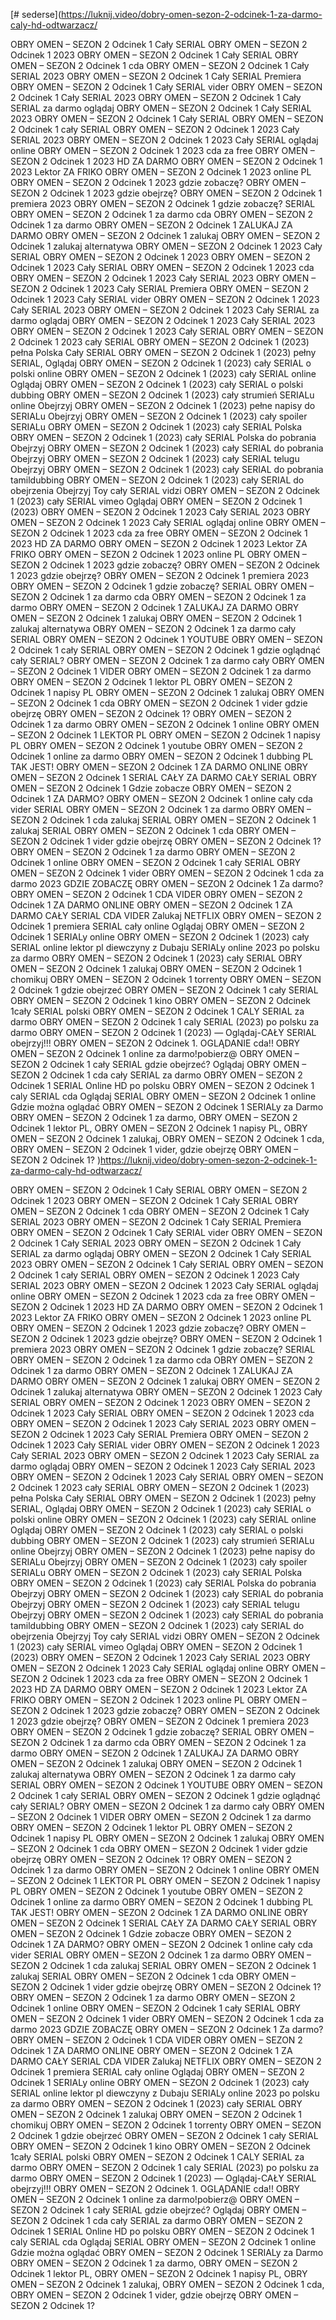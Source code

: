 [# sederse](https://luknij.video/dobry-omen-sezon-2-odcinek-1-za-darmo-caly-hd-odtwarzacz/








OBRY OMEN – SEZON 2 Odcinek 1 Cały SERIAL
OBRY OMEN – SEZON 2 Odcinek 1 2023
OBRY OMEN – SEZON 2 Odcinek 1 Cały SERIAL
OBRY OMEN – SEZON 2 Odcinek 1 cda
OBRY OMEN – SEZON 2 Odcinek 1 Cały SERIAL 2023
OBRY OMEN – SEZON 2 Odcinek 1 Cały SERIAL Premiera
OBRY OMEN – SEZON 2 Odcinek 1 Cały SERIAL vider
OBRY OMEN – SEZON 2 Odcinek 1 Cały SERIAL 2023
OBRY OMEN – SEZON 2 Odcinek 1 Cały SERIAL za darmo oglądaj
OBRY OMEN – SEZON 2 Odcinek 1 Cały SERIAL 2023
OBRY OMEN – SEZON 2 Odcinek 1 Cały SERIAL
OBRY OMEN – SEZON 2 Odcinek 1 cały SERIAL
OBRY OMEN – SEZON 2 Odcinek 1 2023 Cały SERIAL 2023
OBRY OMEN – SEZON 2 Odcinek 1 2023 Cały SERIAL oglądaj online
OBRY OMEN – SEZON 2 Odcinek 1 2023 cda za free
OBRY OMEN – SEZON 2 Odcinek 1 2023 HD ZA DARMO
OBRY OMEN – SEZON 2 Odcinek 1 2023 Lektor ZA FRIKO
OBRY OMEN – SEZON 2 Odcinek 1 2023 online PL
OBRY OMEN – SEZON 2 Odcinek 1 2023 gdzie zobaczę?
OBRY OMEN – SEZON 2 Odcinek 1 2023 gdzie obejrzę?
OBRY OMEN – SEZON 2 Odcinek 1 premiera 2023
OBRY OMEN – SEZON 2 Odcinek 1 gdzie zobaczę?
SERIAL OBRY OMEN – SEZON 2 Odcinek 1 za darmo cda
OBRY OMEN – SEZON 2 Odcinek 1 za darmo
OBRY OMEN – SEZON 2 Odcinek 1 ZALUKAJ ZA DARMO
OBRY OMEN – SEZON 2 Odcinek 1 zalukaj
OBRY OMEN – SEZON 2 Odcinek 1 zalukaj alternatywa
OBRY OMEN – SEZON 2 Odcinek 1 2023 Cały SERIAL
OBRY OMEN – SEZON 2 Odcinek 1 2023
OBRY OMEN – SEZON 2 Odcinek 1 2023 Cały SERIAL
OBRY OMEN – SEZON 2 Odcinek 1 2023 cda
OBRY OMEN – SEZON 2 Odcinek 1 2023 Cały SERIAL 2023
OBRY OMEN – SEZON 2 Odcinek 1 2023 Cały SERIAL Premiera
OBRY OMEN – SEZON 2 Odcinek 1 2023 Cały SERIAL vider
OBRY OMEN – SEZON 2 Odcinek 1 2023 Cały SERIAL 2023
OBRY OMEN – SEZON 2 Odcinek 1 2023 Cały SERIAL za darmo oglądaj
OBRY OMEN – SEZON 2 Odcinek 1 2023 Cały SERIAL 2023
OBRY OMEN – SEZON 2 Odcinek 1 2023 Cały SERIAL
OBRY OMEN – SEZON 2 Odcinek 1 2023 cały SERIAL
OBRY OMEN – SEZON 2 Odcinek 1 (2023) pełna Polska Cały SERIAL
OBRY OMEN – SEZON 2 Odcinek 1 (2023) pełny SERIAL,
Oglądaj OBRY OMEN – SEZON 2 Odcinek 1 (2023) cały SERIAL o polski online
OBRY OMEN – SEZON 2 Odcinek 1 (2023) cały SERIAL online
Oglądaj OBRY OMEN – SEZON 2 Odcinek 1 (2023) cały SERIAL o polski dubbing
OBRY OMEN – SEZON 2 Odcinek 1 (2023) cały strumień SERIALu online
Obejrzyj OBRY OMEN – SEZON 2 Odcinek 1 (2023) pełne napisy do SERIALu
Obejrzyj OBRY OMEN – SEZON 2 Odcinek 1 (2023) cały spoiler SERIALu
OBRY OMEN – SEZON 2 Odcinek 1 (2023) cały SERIAL Polska
OBRY OMEN – SEZON 2 Odcinek 1 (2023) cały SERIAL Polska do pobrania
Obejrzyj OBRY OMEN – SEZON 2 Odcinek 1 (2023) cały SERIAL do pobrania
Obejrzyj OBRY OMEN – SEZON 2 Odcinek 1 (2023) cały SERIAL telugu
Obejrzyj OBRY OMEN – SEZON 2 Odcinek 1 (2023) cały SERIAL do pobrania tamildubbing
OBRY OMEN – SEZON 2 Odcinek 1 (2023) cały SERIAL do obejrzenia Obejrzyj Toy cały SERIAL vidzi
OBRY OMEN – SEZON 2 Odcinek 1 (2023) cały SERIAL vimeo
Oglądaj OBRY OMEN – SEZON 2 Odcinek 1 (2023)
OBRY OMEN – SEZON 2 Odcinek 1 2023 Cały SERIAL 2023
OBRY OMEN – SEZON 2 Odcinek 1 2023 Cały SERIAL oglądaj online
OBRY OMEN – SEZON 2 Odcinek 1 2023 cda za free
OBRY OMEN – SEZON 2 Odcinek 1 2023 HD ZA DARMO
OBRY OMEN – SEZON 2 Odcinek 1 2023 Lektor ZA FRIKO
OBRY OMEN – SEZON 2 Odcinek 1 2023 online PL
OBRY OMEN – SEZON 2 Odcinek 1 2023 gdzie zobaczę?
OBRY OMEN – SEZON 2 Odcinek 1 2023 gdzie obejrzę?
OBRY OMEN – SEZON 2 Odcinek 1 premiera 2023
OBRY OMEN – SEZON 2 Odcinek 1 gdzie zobaczę?
SERIAL OBRY OMEN – SEZON 2 Odcinek 1 za darmo cda
OBRY OMEN – SEZON 2 Odcinek 1 za darmo
OBRY OMEN – SEZON 2 Odcinek 1 ZALUKAJ ZA DARMO
OBRY OMEN – SEZON 2 Odcinek 1 zalukaj
OBRY OMEN – SEZON 2 Odcinek 1 zalukaj alternatywa
OBRY OMEN – SEZON 2 Odcinek 1 za darmo cały SERIAL
OBRY OMEN – SEZON 2 Odcinek 1 YOUTUBE
OBRY OMEN – SEZON 2 Odcinek 1 cały SERIAL
OBRY OMEN – SEZON 2 Odcinek 1 gdzie oglądnąć cały SERIAL?
OBRY OMEN – SEZON 2 Odcinek 1 za darmo cały
OBRY OMEN – SEZON 2 Odcinek 1 VIDER
OBRY OMEN – SEZON 2 Odcinek 1 za darmo
OBRY OMEN – SEZON 2 Odcinek 1 lektor PL
OBRY OMEN – SEZON 2 Odcinek 1 napisy PL
OBRY OMEN – SEZON 2 Odcinek 1 zalukaj
OBRY OMEN – SEZON 2 Odcinek 1 cda
OBRY OMEN – SEZON 2 Odcinek 1 vider
gdzie obejrzę OBRY OMEN – SEZON 2 Odcinek 1?
OBRY OMEN – SEZON 2 Odcinek 1 za darmo
OBRY OMEN – SEZON 2 Odcinek 1 online
OBRY OMEN – SEZON 2 Odcinek 1 LEKTOR PL
OBRY OMEN – SEZON 2 Odcinek 1 napisy PL
OBRY OMEN – SEZON 2 Odcinek 1 youtube
OBRY OMEN – SEZON 2 Odcinek 1 online za darmo
OBRY OMEN – SEZON 2 Odcinek 1 dubbing PL
TAK JEST! OBRY OMEN – SEZON 2 Odcinek 1 ZA DARMO ONLINE
OBRY OMEN – SEZON 2 Odcinek 1 SERIAL CAŁY ZA DARMO
CAŁY SERIAL OBRY OMEN – SEZON 2 Odcinek 1
Gdzie zobacze OBRY OMEN – SEZON 2 Odcinek 1 ZA DARMO? OBRY OMEN – SEZON 2 Odcinek 1 online cały cda  vider
SERIAL OBRY OMEN – SEZON 2 Odcinek 1 za darmo
OBRY OMEN – SEZON 2 Odcinek 1 cda zalukaj SERIAL OBRY OMEN – SEZON 2 Odcinek 1 zalukaj
SERIAL OBRY OMEN – SEZON 2 Odcinek 1 cda
OBRY OMEN – SEZON 2 Odcinek 1 vider
gdzie obejrzę OBRY OMEN – SEZON 2 Odcinek 1?
OBRY OMEN – SEZON 2 Odcinek 1 za darmo
OBRY OMEN – SEZON 2 Odcinek 1 online
OBRY OMEN – SEZON 2 Odcinek 1 cały SERIAL
OBRY OMEN – SEZON 2 Odcinek 1 vider
OBRY OMEN – SEZON 2 Odcinek 1 cda za darmo 2023
GDZIE ZOBACZĘ OBRY OMEN – SEZON 2 Odcinek 1 Za darmo? OBRY OMEN – SEZON 2 Odcinek 1 CDA VIDER
OBRY OMEN – SEZON 2 Odcinek 1 ZA DARMO ONLINE
OBRY OMEN – SEZON 2 Odcinek 1 ZA DARMO CAŁY SERIAL CDA VIDER Zalukaj
NETFLIX OBRY OMEN – SEZON 2 Odcinek 1 premiera SERIAL cały online
Oglądaj OBRY OMEN – SEZON 2 Odcinek 1 SERIALy online
OBRY OMEN – SEZON 2 Odcinek 1 (2023) cały SERIAL online lektor pl
diewczyny z Dubaju SERIALy online  2023 po polsku za darmo
OBRY OMEN – SEZON 2 Odcinek 1 (2023)  cały SERIAL
OBRY OMEN – SEZON 2 Odcinek 1 zalukaj
OBRY OMEN – SEZON 2 Odcinek 1 chomikuj
OBRY OMEN – SEZON 2 Odcinek 1 torrenty
OBRY OMEN – SEZON 2 Odcinek 1 gdzie obejrzeć
OBRY OMEN – SEZON 2 Odcinek 1 cały SERIAL
OBRY OMEN – SEZON 2 Odcinek 1 kino
OBRY OMEN – SEZON 2 Odcinek 1cały SERIAL polski
OBRY OMEN – SEZON 2 Odcinek 1 CALY SERIAL za darmo
OBRY OMEN – SEZON 2 Odcinek 1 caly SERIAL (2023) po polsku za darmo
OBRY OMEN – SEZON 2 Odcinek 1 (2023) — Oglądaj-CAŁY SERIAL obejrzyj!!!
OBRY OMEN – SEZON 2 Odcinek 1. OGLĄDANIE cda!!
OBRY OMEN – SEZON 2 Odcinek 1 online za darmo!pobierz@
OBRY OMEN – SEZON 2 Odcinek 1 cały SERIAL gdzie obejrzeć?
Oglądaj OBRY OMEN – SEZON 2 Odcinek 1 cda cały SERIAL za darmo
OBRY OMEN – SEZON 2 Odcinek 1 SERIAL Online HD po polsku
OBRY OMEN – SEZON 2 Odcinek 1 caly SERIAL cda
Oglądaj SERIAL OBRY OMEN – SEZON 2 Odcinek 1 online
Gdzie można oglądać OBRY OMEN – SEZON 2 Odcinek 1 SERIALy za Darmo
OBRY OMEN – SEZON 2 Odcinek 1 za darmo, OBRY OMEN – SEZON 2 Odcinek 1 lektor PL, OBRY OMEN – SEZON 2 Odcinek 1 napisy PL, OBRY OMEN – SEZON 2 Odcinek 1 zalukaj, OBRY OMEN – SEZON 2 Odcinek 1 cda, OBRY OMEN – SEZON 2 Odcinek 1 vider, gdzie obejrzę OBRY OMEN – SEZON 2 Odcinek 1?
)https://luknij.video/dobry-omen-sezon-2-odcinek-1-za-darmo-caly-hd-odtwarzacz/








OBRY OMEN – SEZON 2 Odcinek 1 Cały SERIAL
OBRY OMEN – SEZON 2 Odcinek 1 2023
OBRY OMEN – SEZON 2 Odcinek 1 Cały SERIAL
OBRY OMEN – SEZON 2 Odcinek 1 cda
OBRY OMEN – SEZON 2 Odcinek 1 Cały SERIAL 2023
OBRY OMEN – SEZON 2 Odcinek 1 Cały SERIAL Premiera
OBRY OMEN – SEZON 2 Odcinek 1 Cały SERIAL vider
OBRY OMEN – SEZON 2 Odcinek 1 Cały SERIAL 2023
OBRY OMEN – SEZON 2 Odcinek 1 Cały SERIAL za darmo oglądaj
OBRY OMEN – SEZON 2 Odcinek 1 Cały SERIAL 2023
OBRY OMEN – SEZON 2 Odcinek 1 Cały SERIAL
OBRY OMEN – SEZON 2 Odcinek 1 cały SERIAL
OBRY OMEN – SEZON 2 Odcinek 1 2023 Cały SERIAL 2023
OBRY OMEN – SEZON 2 Odcinek 1 2023 Cały SERIAL oglądaj online
OBRY OMEN – SEZON 2 Odcinek 1 2023 cda za free
OBRY OMEN – SEZON 2 Odcinek 1 2023 HD ZA DARMO
OBRY OMEN – SEZON 2 Odcinek 1 2023 Lektor ZA FRIKO
OBRY OMEN – SEZON 2 Odcinek 1 2023 online PL
OBRY OMEN – SEZON 2 Odcinek 1 2023 gdzie zobaczę?
OBRY OMEN – SEZON 2 Odcinek 1 2023 gdzie obejrzę?
OBRY OMEN – SEZON 2 Odcinek 1 premiera 2023
OBRY OMEN – SEZON 2 Odcinek 1 gdzie zobaczę?
SERIAL OBRY OMEN – SEZON 2 Odcinek 1 za darmo cda
OBRY OMEN – SEZON 2 Odcinek 1 za darmo
OBRY OMEN – SEZON 2 Odcinek 1 ZALUKAJ ZA DARMO
OBRY OMEN – SEZON 2 Odcinek 1 zalukaj
OBRY OMEN – SEZON 2 Odcinek 1 zalukaj alternatywa
OBRY OMEN – SEZON 2 Odcinek 1 2023 Cały SERIAL
OBRY OMEN – SEZON 2 Odcinek 1 2023
OBRY OMEN – SEZON 2 Odcinek 1 2023 Cały SERIAL
OBRY OMEN – SEZON 2 Odcinek 1 2023 cda
OBRY OMEN – SEZON 2 Odcinek 1 2023 Cały SERIAL 2023
OBRY OMEN – SEZON 2 Odcinek 1 2023 Cały SERIAL Premiera
OBRY OMEN – SEZON 2 Odcinek 1 2023 Cały SERIAL vider
OBRY OMEN – SEZON 2 Odcinek 1 2023 Cały SERIAL 2023
OBRY OMEN – SEZON 2 Odcinek 1 2023 Cały SERIAL za darmo oglądaj
OBRY OMEN – SEZON 2 Odcinek 1 2023 Cały SERIAL 2023
OBRY OMEN – SEZON 2 Odcinek 1 2023 Cały SERIAL
OBRY OMEN – SEZON 2 Odcinek 1 2023 cały SERIAL
OBRY OMEN – SEZON 2 Odcinek 1 (2023) pełna Polska Cały SERIAL
OBRY OMEN – SEZON 2 Odcinek 1 (2023) pełny SERIAL,
Oglądaj OBRY OMEN – SEZON 2 Odcinek 1 (2023) cały SERIAL o polski online
OBRY OMEN – SEZON 2 Odcinek 1 (2023) cały SERIAL online
Oglądaj OBRY OMEN – SEZON 2 Odcinek 1 (2023) cały SERIAL o polski dubbing
OBRY OMEN – SEZON 2 Odcinek 1 (2023) cały strumień SERIALu online
Obejrzyj OBRY OMEN – SEZON 2 Odcinek 1 (2023) pełne napisy do SERIALu
Obejrzyj OBRY OMEN – SEZON 2 Odcinek 1 (2023) cały spoiler SERIALu
OBRY OMEN – SEZON 2 Odcinek 1 (2023) cały SERIAL Polska
OBRY OMEN – SEZON 2 Odcinek 1 (2023) cały SERIAL Polska do pobrania
Obejrzyj OBRY OMEN – SEZON 2 Odcinek 1 (2023) cały SERIAL do pobrania
Obejrzyj OBRY OMEN – SEZON 2 Odcinek 1 (2023) cały SERIAL telugu
Obejrzyj OBRY OMEN – SEZON 2 Odcinek 1 (2023) cały SERIAL do pobrania tamildubbing
OBRY OMEN – SEZON 2 Odcinek 1 (2023) cały SERIAL do obejrzenia Obejrzyj Toy cały SERIAL vidzi
OBRY OMEN – SEZON 2 Odcinek 1 (2023) cały SERIAL vimeo
Oglądaj OBRY OMEN – SEZON 2 Odcinek 1 (2023)
OBRY OMEN – SEZON 2 Odcinek 1 2023 Cały SERIAL 2023
OBRY OMEN – SEZON 2 Odcinek 1 2023 Cały SERIAL oglądaj online
OBRY OMEN – SEZON 2 Odcinek 1 2023 cda za free
OBRY OMEN – SEZON 2 Odcinek 1 2023 HD ZA DARMO
OBRY OMEN – SEZON 2 Odcinek 1 2023 Lektor ZA FRIKO
OBRY OMEN – SEZON 2 Odcinek 1 2023 online PL
OBRY OMEN – SEZON 2 Odcinek 1 2023 gdzie zobaczę?
OBRY OMEN – SEZON 2 Odcinek 1 2023 gdzie obejrzę?
OBRY OMEN – SEZON 2 Odcinek 1 premiera 2023
OBRY OMEN – SEZON 2 Odcinek 1 gdzie zobaczę?
SERIAL OBRY OMEN – SEZON 2 Odcinek 1 za darmo cda
OBRY OMEN – SEZON 2 Odcinek 1 za darmo
OBRY OMEN – SEZON 2 Odcinek 1 ZALUKAJ ZA DARMO
OBRY OMEN – SEZON 2 Odcinek 1 zalukaj
OBRY OMEN – SEZON 2 Odcinek 1 zalukaj alternatywa
OBRY OMEN – SEZON 2 Odcinek 1 za darmo cały SERIAL
OBRY OMEN – SEZON 2 Odcinek 1 YOUTUBE
OBRY OMEN – SEZON 2 Odcinek 1 cały SERIAL
OBRY OMEN – SEZON 2 Odcinek 1 gdzie oglądnąć cały SERIAL?
OBRY OMEN – SEZON 2 Odcinek 1 za darmo cały
OBRY OMEN – SEZON 2 Odcinek 1 VIDER
OBRY OMEN – SEZON 2 Odcinek 1 za darmo
OBRY OMEN – SEZON 2 Odcinek 1 lektor PL
OBRY OMEN – SEZON 2 Odcinek 1 napisy PL
OBRY OMEN – SEZON 2 Odcinek 1 zalukaj
OBRY OMEN – SEZON 2 Odcinek 1 cda
OBRY OMEN – SEZON 2 Odcinek 1 vider
gdzie obejrzę OBRY OMEN – SEZON 2 Odcinek 1?
OBRY OMEN – SEZON 2 Odcinek 1 za darmo
OBRY OMEN – SEZON 2 Odcinek 1 online
OBRY OMEN – SEZON 2 Odcinek 1 LEKTOR PL
OBRY OMEN – SEZON 2 Odcinek 1 napisy PL
OBRY OMEN – SEZON 2 Odcinek 1 youtube
OBRY OMEN – SEZON 2 Odcinek 1 online za darmo
OBRY OMEN – SEZON 2 Odcinek 1 dubbing PL
TAK JEST! OBRY OMEN – SEZON 2 Odcinek 1 ZA DARMO ONLINE
OBRY OMEN – SEZON 2 Odcinek 1 SERIAL CAŁY ZA DARMO
CAŁY SERIAL OBRY OMEN – SEZON 2 Odcinek 1
Gdzie zobacze OBRY OMEN – SEZON 2 Odcinek 1 ZA DARMO? OBRY OMEN – SEZON 2 Odcinek 1 online cały cda  vider
SERIAL OBRY OMEN – SEZON 2 Odcinek 1 za darmo
OBRY OMEN – SEZON 2 Odcinek 1 cda zalukaj SERIAL OBRY OMEN – SEZON 2 Odcinek 1 zalukaj
SERIAL OBRY OMEN – SEZON 2 Odcinek 1 cda
OBRY OMEN – SEZON 2 Odcinek 1 vider
gdzie obejrzę OBRY OMEN – SEZON 2 Odcinek 1?
OBRY OMEN – SEZON 2 Odcinek 1 za darmo
OBRY OMEN – SEZON 2 Odcinek 1 online
OBRY OMEN – SEZON 2 Odcinek 1 cały SERIAL
OBRY OMEN – SEZON 2 Odcinek 1 vider
OBRY OMEN – SEZON 2 Odcinek 1 cda za darmo 2023
GDZIE ZOBACZĘ OBRY OMEN – SEZON 2 Odcinek 1 Za darmo? OBRY OMEN – SEZON 2 Odcinek 1 CDA VIDER
OBRY OMEN – SEZON 2 Odcinek 1 ZA DARMO ONLINE
OBRY OMEN – SEZON 2 Odcinek 1 ZA DARMO CAŁY SERIAL CDA VIDER Zalukaj
NETFLIX OBRY OMEN – SEZON 2 Odcinek 1 premiera SERIAL cały online
Oglądaj OBRY OMEN – SEZON 2 Odcinek 1 SERIALy online
OBRY OMEN – SEZON 2 Odcinek 1 (2023) cały SERIAL online lektor pl
diewczyny z Dubaju SERIALy online  2023 po polsku za darmo
OBRY OMEN – SEZON 2 Odcinek 1 (2023)  cały SERIAL
OBRY OMEN – SEZON 2 Odcinek 1 zalukaj
OBRY OMEN – SEZON 2 Odcinek 1 chomikuj
OBRY OMEN – SEZON 2 Odcinek 1 torrenty
OBRY OMEN – SEZON 2 Odcinek 1 gdzie obejrzeć
OBRY OMEN – SEZON 2 Odcinek 1 cały SERIAL
OBRY OMEN – SEZON 2 Odcinek 1 kino
OBRY OMEN – SEZON 2 Odcinek 1cały SERIAL polski
OBRY OMEN – SEZON 2 Odcinek 1 CALY SERIAL za darmo
OBRY OMEN – SEZON 2 Odcinek 1 caly SERIAL (2023) po polsku za darmo
OBRY OMEN – SEZON 2 Odcinek 1 (2023) — Oglądaj-CAŁY SERIAL obejrzyj!!!
OBRY OMEN – SEZON 2 Odcinek 1. OGLĄDANIE cda!!
OBRY OMEN – SEZON 2 Odcinek 1 online za darmo!pobierz@
OBRY OMEN – SEZON 2 Odcinek 1 cały SERIAL gdzie obejrzeć?
Oglądaj OBRY OMEN – SEZON 2 Odcinek 1 cda cały SERIAL za darmo
OBRY OMEN – SEZON 2 Odcinek 1 SERIAL Online HD po polsku
OBRY OMEN – SEZON 2 Odcinek 1 caly SERIAL cda
Oglądaj SERIAL OBRY OMEN – SEZON 2 Odcinek 1 online
Gdzie można oglądać OBRY OMEN – SEZON 2 Odcinek 1 SERIALy za Darmo
OBRY OMEN – SEZON 2 Odcinek 1 za darmo, OBRY OMEN – SEZON 2 Odcinek 1 lektor PL, OBRY OMEN – SEZON 2 Odcinek 1 napisy PL, OBRY OMEN – SEZON 2 Odcinek 1 zalukaj, OBRY OMEN – SEZON 2 Odcinek 1 cda, OBRY OMEN – SEZON 2 Odcinek 1 vider, gdzie obejrzę OBRY OMEN – SEZON 2 Odcinek 1?
